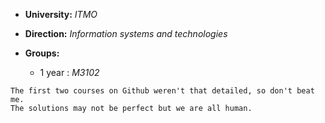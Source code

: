 + **University:**  *ITMO*

+ **Direction:**  *Information systems and technologies*

+ **Groups:**<br>
    + 1 year : *M3102*
```
The first two courses on Github weren't that detailed, so don't beat me.
The solutions may not be perfect but we are all human.
```
